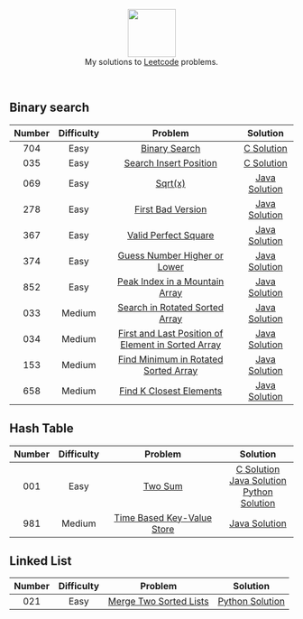 <p align="center">
  <a href="https://www.hackerrank.com">
     <img height=85 src="https://cdn-images-1.medium.com/max/1360/1*5qdPLs4x9TuabvQJwu7iuA.png">
  </a>
  <br> My solutions to <a href="https://leetcode.com"> Leetcode</a> problems.
  </a>  
</p>
<br>

## Binary search
| Number  | Difficulty | Problem | Solution |
|:-------:|:----------:|:-------:|:--------:|
| 704 | Easy | [Binary Search](https://leetcode.com/problems/binary-search/) | [C Solution](https://github.com/Dingchang/Leetcode/blob/master/Binary%20Search/704.%20Binary%20Search/C%20Solution.md) |
| 035 | Easy | [Search Insert Position](https://leetcode.com/problems/search-insert-position/) | [C Solution](https://github.com/Dingchang/Leetcode/blob/master/Binary%20Search/35.%20Search%20Insert%20Position/C%20Solution.md) |
| 069 | Easy | [Sqrt(x)](https://leetcode.com/problems/sqrtx/) | [Java Solution](https://github.com/Dingchang/Leetcode/blob/master/Binary%20Search/69.%20Sqrt(x)/Java%20Solution.md) |
| 278 | Easy | [First Bad Version](https://leetcode.com/problems/first-bad-version/) | [Java Solution](https://github.com/Dingchang/Leetcode/blob/master/Binary%20Search/278.%20First%20Bad%20Version/Java%20Solution.md) |
| 367 | Easy | [Valid Perfect Square](https://leetcode.com/problems/valid-perfect-square/) | [Java Solution](https://github.com/Dingchang/Leetcode/blob/master/Binary%20Search/367.%20Valid%20Perfect%20Square/Java%20Solution.md) |
| 374 | Easy | [Guess Number Higher or Lower](https://leetcode.com/problems/guess-number-higher-or-lower/) | [Java Solution](https://github.com/Dingchang/Leetcode/blob/master/Binary%20Search/374.%20Guess%20Number%20Higher%20or%20Lower/Java%20Solution.md) |
| 852 | Easy | [Peak Index in a Mountain Array](https://leetcode.com/problems/peak-index-in-a-mountain-array/) | [Java Solution](https://github.com/Dingchang/Leetcode/blob/master/Binary%20Search/852.%20Peak%20Index%20in%20a%20Mountain%20Array/Java%20Solution.md) |
| 033 | Medium | [Search in Rotated Sorted Array](https://leetcode.com/problems/search-in-rotated-sorted-array/) | [Java Solution](https://github.com/Dingchang/Leetcode/blob/master/Binary%20Search/33.%20Search%20in%20Rotated%20Sorted%20Array/Java%20Solution.md) |
| 034 | Medium | [First and Last Position of Element in Sorted Array](https://leetcode.com/problems/find-first-and-last-position-of-element-in-sorted-array/) | [Java Solution](https://github.com/Dingchang/Leetcode/blob/master/Binary%20Search/34.%20Find%20First%20and%20Last%20Position%20of%20Element%20in%20Sorted%20Array/Java%20Solution.md) |
| 153 | Medium | [Find Minimum in Rotated Sorted Array](https://leetcode.com/problems/find-minimum-in-rotated-sorted-array/) | [Java Solution](https://github.com/Dingchang/Leetcode/blob/master/Binary%20Search/153.%20Find%20Minimum%20in%20Rotated%20Sorted%20Array/Java%20Solution.md) |
| 658 | Medium | [Find K Closest Elements](https://leetcode.com/problems/find-k-closest-elements/) | [Java Solution](https://github.com/Dingchang/Leetcode/blob/master/Binary%20Search/658.%20Find%20K%20Closest%20Elements/Java%20Solution.md) |

## Hash Table
| Number  | Difficulty | Problem | Solution |
|:-------:|:----------:|:-------:|:--------:|
| 001 | Easy | [Two Sum](https://leetcode.com/problems/two-sum/) | [C Solution](https://github.com/Dingchang/Leetcode/blob/master/Hash%20Table/1.%20Two%20Sum/C%20Solution.md) <br> [Java Solution](https://github.com/Dingchang/Leetcode/blob/master/Hash%20Table/1.%20Two%20Sum/Java%20Solution.md) <br> [Python Solution](https://github.com/Dingchang/Leetcode/blob/master/Hash%20Table/1.%20Two%20Sum/Python%20Solution.md)|
| 981 | Medium | [Time Based Key-Value Store](https://leetcode.com/problems/time-based-key-value-store/) | [Java Solution](https://github.com/Dingchang/Leetcode/blob/master/Hash%20Table/981.%20Time%20Based%20Key-Value%20Store/Java%20Solution.md) |

## Linked List
| Number  | Difficulty | Problem | Solution |
|:-------:|:----------:|:-------:|:--------:|
| 021 | Easy | [Merge Two Sorted Lists](https://leetcode.com/problems/merge-two-sorted-lists/) | [Python Solution]() |
